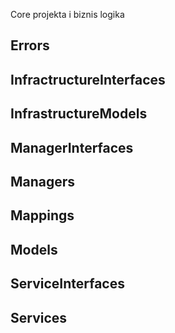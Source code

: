 Core projekta i biznis logika

## Errors

## InfractructureInterfaces

## InfrastructureModels

## ManagerInterfaces

## Managers

## Mappings

## Models

## ServiceInterfaces

## Services